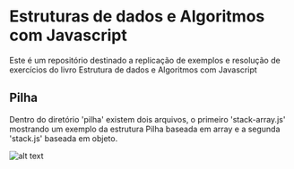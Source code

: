 # Estruturas de dados e Algoritmos com Javascript
Este é um repositório destinado a replicação de exemplos e resolução de exercícios do livro Estrutura de dados e Algoritmos com Javascript

## Pilha
Dentro do diretório 'pilha' existem dois arquivos, o primeiro 'stack-array.js' mostrando um exemplo da estrutura Pilha baseada em array e a segunda 'stack.js' baseada em objeto.

![alt text](https://dkrn4sk0rn31v.cloudfront.net/uploads/2020/11/o_que_e_e_como_funciona_a_estrutura_de_dados_pilha.png)
